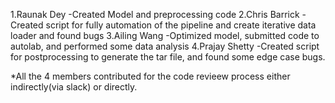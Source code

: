 1.Raunak Dey
	-Created Model and preprocessing code
2.Chris Barrick
	-Created script for  fully automation of the pipeline and create iterative data loader and found bugs
3.Ailing Wang
	-Optimized model, submitted code to autolab, and performed some data analysis 
4.Prajay Shetty
	-Created script for postprocessing to generate the tar file, and found some edge case bugs.

*All the 4 members contributed for the code revieew process either indirectly(via slack) or directly.
